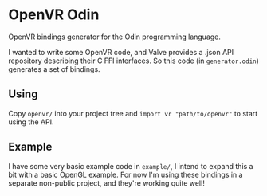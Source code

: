 # OpenVR Odin

OpenVR bindings generator for the Odin programming language.

I wanted to write some OpenVR code, and Valve provides a .json API repository describing their C FFI interfaces.
So this code (in `generator.odin`) generates a set of bindings.

## Using

Copy `openvr/` into your project tree and `import vr "path/to/openvr"` to start using the API.

## Example

I have some very basic example code in `example/`, I intend to expand this a bit with a basic OpenGL example. For
now I'm using these bindings in a separate non-public project, and they're working quite well!
